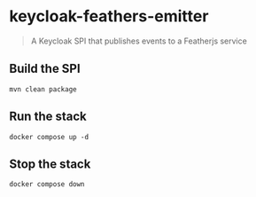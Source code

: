 # keycloak-feathers-emitter

> A Keycloak SPI that publishes events to a Featherjs service

## Build the SPI

```shell
mvn clean package
```

## Run the stack

```shell
docker compose up -d
```

## Stop the stack

```shell
docker compose down
```